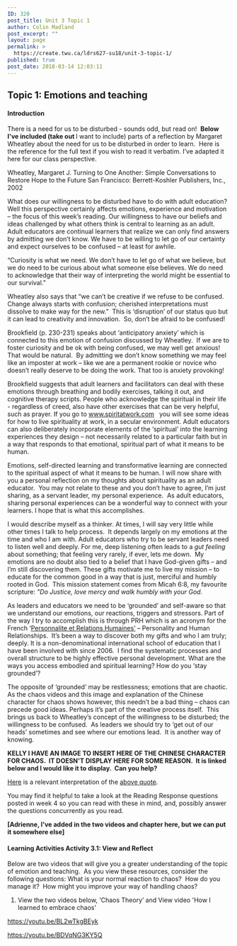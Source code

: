 ```yaml
---
ID: 320
post_title: Unit 3 Topic 1
author: Colin Madland
post_excerpt: ""
layout: page
permalink: >
  https://create.twu.ca/ldrs627-su18/unit-3-topic-1/
published: true
post_date: 2018-03-14 12:03:11
---
```

<h2>Topic 1: Emotions and teaching</h2>
<h4><a id="user-content-introduction" class="anchor" href="https://github.com/TWUOnline/LDRS627/blob/master/_pages/unit-3.md#introduction"></a>Introduction</h4>
There is a need for us to be disturbed - sounds odd, but read on!  <strong>Below I've included (take out </strong>I want to include) parts of a reflection by Margaret Wheatley about the need for us to be disturbed in order to learn.  Here is the reference for the full text if you wish to read it verbatim. I’ve adapted it here for our class perspective.

Wheatley, Margaret J. Turning to One Another: Simple Conversations to Restore Hope to the Future San Francisco: Berrett-Koshler Publishers, Inc., 2002

What does our willingness to be disturbed have to do with adult education?  Well this perspective certainly affects emotions, experience and motivation – the focus of this week’s reading. Our willingness to have our beliefs and ideas challenged by what others think is central to learning as an adult. Adult educators are continual learners that realize we can only find answers by admitting we don’t know. We have to be willing to let go of our certainty and expect ourselves to be confused – at least for awhile.

“Curiosity is what we need. We don’t have to let go of what we believe, but we do need to be curious about what someone else believes. We do need to acknowledge that their way of interpreting the world might be essential to our survival.”

Wheatley also says that “we can’t be creative if we refuse to be confused. Change always starts with confusion; cherished interpretations must dissolve to make way for the new.”  This is ‘disruption’ of our status quo but it can lead to creativity and innovation.  So, don’t be afraid to be confused!

Brookfield (p. 230-231) speaks about ‘anticipatory anxiety’ which is connected to this emotion of confusion discussed by Wheatley.  If we are to foster curiosity and be ok with being confused, we may well get anxious!  That would be natural.  By admitting we don’t know something we may feel like an imposter at work – like we are a permanent rookie or novice who doesn’t really deserve to be doing the work. That too is anxiety provoking!

Brookfield suggests that adult learners and facilitators can deal with these emotions through breathing and bodily exercises, talking it out, and cognitive therapy scripts. People who acknowledge the spiritual in their life - regardless of creed, also have other exercises that can be very helpful, such as prayer. If you go to <a href="http://www.spiritatwork.com" rel="nofollow">www.spiritatwork.com</a>   you will see some ideas for how to live spirituality at work, in a secular environment. Adult educators can also deliberately incorporate elements of the ‘spiritual’ into the learning experiences they design – not necessarily related to a particular faith but in a way that responds to that emotional, spiritual part of what it means to be human.

Emotions, self-directed learning and transformative learning are connected to the spiritual aspect of what it means to be human. I will now share with you a personal reflection on my thoughts about spirituality as an adult educator.  You may not relate to these and you don’t have to agree, I’m just sharing, as a servant leader, my personal experience.  As adult educators, sharing personal experiences can be a wonderful way to connect with your learners. I hope that is what this accomplishes.

I would describe myself as a thinker. At times, I will say very little while other times I talk to help process.  It depends largely on my emotions at the time and who I am with. Adult educators who try to be servant leaders need to listen well and deeply. For me, deep listening often leads to a <em>gut feeling</em> about something; that feeling very rarely, if ever, lets me down.  My emotions are no doubt also tied to a belief that I have God-given gifts – and I’m still discovering them. These gifts motivate me to live my mission – to educate for the common good in a way that is just, merciful and humbly rooted in God.  This mission statement comes from Micah 6:8, my favourite scripture: <em>"Do Justice, love mercy and walk humbly with your God.</em>

As leaders and educators we need to be ‘grounded’ and self-aware so that we understand our emotions, our reactions, triggers and stressors. Part of the way I try to accomplish this is through PRH which is an acronym for the French ‘<a href="http://www.prh-international.org/index.php/en/?option=com_content&amp;view=article&amp;id=161" rel="nofollow">Personnalite et Relations Humaines’</a> – Personality and Human Relationships.  It’s been a way to discover both my gifts and who I am truly; deeply. It is a non-denominational international school of education that I have been involved with since 2006.  I find the systematic processes and overall structure to be highly effective personal development. What are the ways you access embodied and spiritual learning? How do you ‘stay grounded’?

The opposite of ‘grounded’ may be restlessness; emotions that are chaotic.  As the chaos videos and this image and explanation of the Chinese character for chaos shows however, this needn’t be a bad thing – chaos can precede good ideas. Perhaps it’s part of the creative process itself.  This brings us back to Wheatley’s concept of the willingness to be disturbed; the willingness to be confused.  As leaders we should try to ‘get out of our heads’ sometimes and see where our emotions lead.  It is another way of knowing.

<strong>KELLY I HAVE AN IMAGE TO INSERT HERE OF THE CHINESE CHARACTER FOR CHAOS.  IT DOESN'T DISPLAY HERE FOR SOME REASON.  It is linked below and I would like it to display.  Can you help?</strong>

<a href="https://theanalogiesproject.org/the-analogies/chaos-great-dreams-begin/" rel="nofollow">Here</a> is a relevant interpretation of the <a href="https://goo.gl/cYgiiH" rel="nofollow">above quote</a>.

You may find it helpful to take a look at the Reading Response questions posted in week 4 so you can read with these in mind, and, possibly answer the questions concurrently as you read.

<strong>[Adrienne, I've added in the two videos and chapter here, but we can put it somewhere else]</strong>
<h4><a id="user-content-learning-activitiesactivity-31-view-and-reflect" class="anchor" href="https://github.com/TWUOnline/LDRS627/blob/master/_pages/unit-3.md#learning-activitiesactivity-31-view-and-reflect"></a>Learning Activities Activity 3.1: View and Reflect</h4>
Below are two videos that will give you a greater understanding of the topic of emotion and teaching.  As you view these resources, consider the following questions: What is your normal reaction to chaos?  How do you manage it?  How might you improve your way of handling chaos?
<ol>
 	<li>View the two videos below, ‘Chaos Theory’ and View video 'How I learned to embrace chaos'</li>
</ol>
<a href="https://youtu.be/BL2wTkgBEyk">https://youtu.be/BL2wTkgBEyk</a>

<a href="https://youtu.be/BDVqNG3KY5Q" rel="nofollow">https://youtu.be/BDVqNG3KY5Q</a>